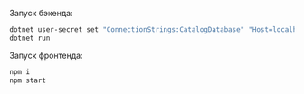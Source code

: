 Запуск бэкенда:
```sh
dotnet user-secret set "ConnectionStrings:CatalogDatabase" "Host=localhost;Port=5432;Database=catalog-db;Username=postgres;Password=<psql-password>"
dotnet run
```

Запуск фронтенда:
```sh
npm i
npm start
```
